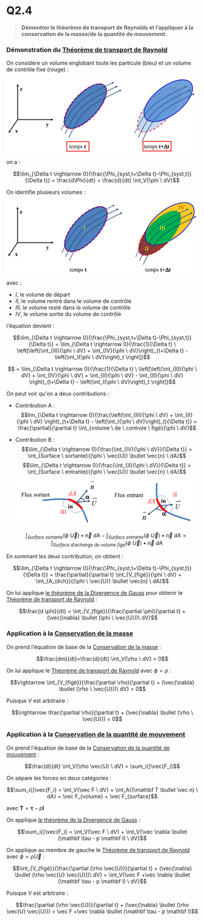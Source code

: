 # Q2.4
> **Démontrer le théorème de transport de Reynolds et l’appliquer à la conservation de la masse/de la quantité de mouvement.**

### Démonstration du [Théorème de transport de Raynold](../Notion/Théorème%20de%20transport%20de%20Raynold.md)

On considère un volume englobant toute les particule (bleu) et un volume de contrôle fixe (rouge) :

![](attachments/Pasted%20image%2020230519093330.png)

on a :

$$\lim_{\Delta t \rightarrow 0}{\frac{\Phi_{syst,t+\Delta t}-\Phi_{syst,t}}{\Delta t}} = \frac{d\Phi}{dt} = \frac{d}{dt} \int_V{\phi \ dV}$$

On identifie plusieurs volumes :

![](attachments/Pasted%20image%2020230519093805.png)

avec :
- $I$, le volume de départ
- $II$, le volume rentré dans le volume de contrôle
- $III$, le volume resté dans le volume de contrôle
- $IV$, le volume sortie du volume de contrôle

l'équation devient :

$$\lim_{\Delta t \rightarrow 0}{\frac{\Phi_{syst,t+\Delta t}-\Phi_{syst,t}}{\Delta t}} = \lim_{\Delta t \rightarrow 0}{\frac{1}{\Delta t} \ \left[\left(\int_{III}{\phi \ dV} + \int_{IV}{\phi \ dV}\right)_{t+\Delta t} - \left(\int_I{\phi \ dV}\right)_t \right]}$$

$$ = \lim_{\Delta t \rightarrow 0}{\frac{1}{\Delta t} \ \left[\left(\int_{III}{\phi \ dV} + \int_{IV}{\phi \ dV} + \int_{II}{\phi \ dV} - \int_{II}{\phi \ dV} \right)_{t+\Delta t} - \left(\int_I{\phi \ dV}\right)_t \right]}$$

On peut voir qu'on a deux contributions :
- Contribution A : 
	$$lim_{\Delta t \rightarrow 0}{\frac{\left(\int_{III}{\phi \ dV} + \int_{II}{\phi \ dV} \right)_{t+\Delta t} - \left(\int_I{\phi \ dV}\right)_t}{\Delta t}} = \frac{\partial}{\partial t} \int_{volume \ de \ controle \ figé}{\phi \ dV}$$
- Contribution B :
	$$\lim_{\Delta t \rightarrow 0}{\frac{\int_{IV}{\phi \ dV}}{\Delta t}} = \int_{Surface \ sortante}{(\phi \ \vec{U}) \bullet \vec{n} \ dA}$$
	$$\lim_{\Delta t \rightarrow 0}{\frac{\int_{II}{\phi \ dV}}{\Delta t}} = \int_{Surface \ entrante}{(\phi \ \vec{U}) \bullet \vec{n} \ dA}$$

	![](attachments/Pasted%20image%2020230519100650.png)

	$$\int_{Surface \ sortante}{(\phi \ \vec{U}) \bullet \vec{n} \ dA} - \int_{Surface \ entrante}{(\phi \ \vec{U}) \bullet \vec{n} \ dA} = \int_{Surface \ d'achange \ du \ volume \ figé}{(\phi \ \vec{U}) \bullet \vec{n} \ dA}$$

En sommant les deux contribution, on obtient :

$$\lim_{\Delta t \rightarrow 0}{\frac{\Phi_{syst,t+\Delta t}-\Phi_{syst,t}}{\Delta t}} = \frac{\partial}{\partial t} \int_{V_{figé}}{\phi \ dV} + \int_{A_{éch}}{(\phi \ \vec{U}) \bullet \vec{n} \ dA}$$

On lui applique [le théorème de la Divergence de Gauss](../Notion/Divergence%20de%20Gauss.md) pour obtenir le [Théorème de transport de Raynold](../Notion/Théorème%20de%20transport%20de%20Raynold.md) :

$$\frac{d \phi}{dt} =  \int_{V_{figé}}{\frac{\partial \phi}{\partial t}  + (\vec{\nabla} \bullet (\phi \ \vec{U}))\ dV}$$

### Application à la [Conservation de la masse](../Notion/Conservation%20de%20la%20masse.md)

On prend l'équation de base de la [Conservation de la masse](../Notion/Conservation%20de%20la%20masse.md) :

$$\frac{dm}{dt}=\frac{d}{dt} \int_V{\rho \ dV} = 0$$

On lui applique le [Théorème de transport de Raynold](../Notion/Théorème%20de%20transport%20de%20Raynold.md) avec $\phi = \rho$ :

$$\rightarrow \int_{V_{figé}}{\frac{\partial \rho}{\partial t}  + (\vec{\nabla} \bullet (\rho \ \vec{U}))\ dV} = 0$$

Puisque $V$ est arbitraire :

$$\rightarrow \frac{\partial \rho}{\partial t}  + (\vec{\nabla} \bullet (\rho \ \vec{U})) = 0$$

### Application à la [Conservation de la quantité de mouvement](../Notion/Conservation%20de%20la%20quantité%20de%20mouvement.md)

On prend l'équation de base de la [Conservation de la quantité de mouvement](../Notion/Conservation%20de%20la%20quantité%20de%20mouvement.md) :

$$\frac{d}{dt} \int_V{\rho \vec{U} \ dV} = \sum_i{}\vec{F_i}$$

On sépare les forces en deux catégories :

$$\sum_i{}\vec{F_i} = \int_V{\vec F \ dV} + \int_A{(\mathbf T \bullet \vec n) \ dA} = \vec F_{volume} + \vec F_{surface}$$

avec $\mathbf T = \mathbf \tau - p \mathbf I$

On applique [le théorème de la Divergence de Gauss](../Notion/Divergence%20de%20Gauss.md) :

$$\sum_i{}\vec{F_i} = \int_V{\vec F \ dV} + \int_V{\vec \nabla \bullet (\mathbf \tau - p \mathbf I) \ dV}$$

On applique au membre de gauche le [Théorème de transport de Raynold](../Notion/Théorème%20de%20transport%20de%20Raynold.md) avec $\phi = \rho \vec{U}$  :

$$\int_{V_{figé}}{\frac{\partial (\rho \vec{U})}{\partial t}  + (\vec{\nabla} \bullet (\rho \vec{U} \vec{U}))\ dV} = \int_V{\vec F +\vec \nabla \bullet (\mathbf \tau - p \mathbf I) \ dV}$$

Puisque $V$ est arbitraire :

$$\frac{\partial (\rho \vec{U})}{\partial t}  + (\vec{\nabla} \bullet (\rho \vec{U} \vec{U})) = \vec F +\vec \nabla \bullet (\mathbf \tau - p \mathbf I)$$


